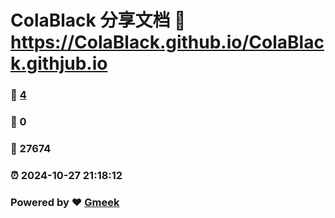 # ColaBlack 分享文档 :link: https://ColaBlack.github.io/ColaBlack.githjub.io 
### :page_facing_up: [4](https://ColaBlack.github.io/ColaBlack.githjub.io/tag.html) 
### :speech_balloon: 0 
### :hibiscus: 27674 
### :alarm_clock: 2024-10-27 21:18:12 
### Powered by :heart: [Gmeek](https://github.com/Meekdai/Gmeek)
